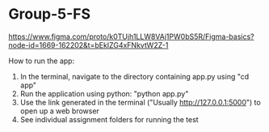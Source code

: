 # Group-5-FS
 
https://www.figma.com/proto/k0TUjh1LLW8VAj1PW0bS5R/Figma-basics?node-id=1669-162202&t=bEkIZG4xFNkvtW2Z-1

How to run the app:
1. In the terminal, navigate to the directory containing app.py using "cd app"
2. Run the application using python: "python app.py"
3. Use the link generated in the terminal ("Usually http://127.0.0.1:5000") to open up a web browser
4. See individual assignment folders for running the test
